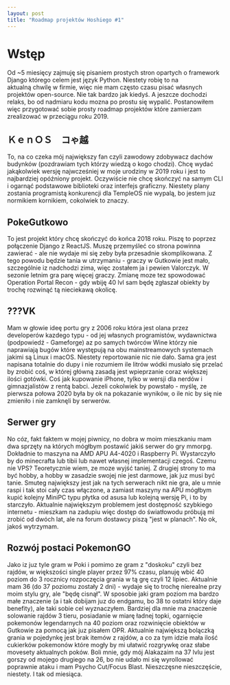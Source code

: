 ```yaml
---
layout: post
title: "Roadmap projektów Hoshiego #1"
---
```


# Wstęp
Od ~5 miesięcy zajmuję się pisaniem prostych stron opartych o framework Django którego celem jest język Python.
Niestety robię to na aktualną chwilę w firmie, więc nie mam często czasu pisać własnych projektów open-source.
Nie tak bardzo jak kiedyś. A jeszcze dochodzi relaks, bo od nadmiaru kodu mozna po prostu się wypalić.
Postanowiłem więc przygotować sobie prosty roadmap projektów które zamierzam zrealizować w przeciągu roku 2019.

## ＫｅｎＯＳ　コゃ越
To, na co czeka mój największy fan czyli zawodowy zdobywacz dachów budynków (pozdrawiam tych którzy wiedzą o kogo chodzi).
Chcę wydać jakąkolwiek wersję najwcześniej w moje urodziny w 2019 roku i jest to najbardziej opóźniony projekt.
Oczywiście nie chcę skończyć na samym CLI i ogarnąć podstawowe biblioteki oraz interfejs graficzny.
Niestety plany zostania programistą konkurencji dla TempleOS nie wypalą, bo jestem juz normikiem kornikiem, cokolwiek to znaczy.

## PokeGutkowo
To jest projekt który chcę skończyć do końca 2018 roku. Piszę to poprzez połączenie Django z ReactJS.
Muszę przemyśleć co strona powinna zawierać - ale nie wydaje mi się zeby była przesadnie skomplikowana.
Z tego powodu będzie tania w utrzymaniu - graczy w Gutkowie jest mało, szczególnie iz nadchodzi zima, więc zostałem ja i pewien Valorczyk.
W sezonie letnim gra parę więcej graczy. Zmianę moze tez spowodować Operation Portal Recon - gdy wbiję 40 lvl sam będę zgłaszał obiekty
by trochę rozwinąć tą nieciekawą okolicę.

## ???VK
Mam w głowie ideę portu gry z 2006 roku która jest olana przez developerów kazdego typu - od jej własnych programistów, wydawnictwa (podpowiedź - Gameforge)
az po samych twórców Wine którzy nie naprawiają bugów które występują na obu mainstreamowych systemach jakimi są Linux i macOS.
Niestety reportowanie nic nie dało. Sama gra jest napisana totalnie do dupy i nie rozumiem ile litrów wódki musiało się przelać by zrobić coś,
w której główną zasadą jest wpieprzanie coraz większej ilości gotówki. Coś jak kupowanie iPhone, tylko w wersji dla nerdów i gimnazjalistów z rentą babci.
Jezeli cokolwiek by powstało - myślę, ze pierwsza połowa 2020 była by ok na pokazanie wyników, o ile nic by się nie zmieniło i nie zamknęli by serwerów.

## Serwer gry
No cóz, fakt faktem w mojej piwnicy, no dobra w moim mieszkaniu mam dwa sprzęty na których mógłbym postawić jakiś serwer do gry mmorpg.
Dokładnie to maszyna na AMD APU A4-4020 i Raspberry Pi. Wystarczyło by do minecrafta lub tibii lub nawet własnej implementacji czegoś.
Czemu nie VPS? Teoretycznie wiem, ze moze wyjść taniej. Z drugiej strony to ma być hobby, a hobby w zasadzie swojej nie jest darmowe, jak juz musi być tanie.
Smuteg największy jest jak na tych serwerach nikt nie gra, ale u mnie raspi i tak stoi cały czas włączone, a zamiast maszyny na APU mógłbym kupić kolejny MiniPC
typu płytka od asusa lub kolejną wersję Pi, i to by starczyło. Aktualnie największym problemem jest dostępność szybkiego internetu - mieszkam na zadupiu więc
dostęp do światłowodu próbują mi zrobić od dwóch lat, ale na forum dostawcy piszą "jest w planach". No ok, jakoś wytrzymam.

## Rozwój postaci PokemonGO
Jako iz juz tyle gram w Poki i pomimo ze gram z "doskoku" czyli bez rajdów, w większości single player przez 97% czasu, planuję wbić 40 poziom do 3 rocznicy
rozpoczęcia grania w tą grę czyli 12 lipiec. Aktualnie mam 36 (do 37 poziomu zostały 2 dni) - wydaje się to trochę nierealne przy moim stylu gry, ale "będę cisnął".
W sposobie jaki gram poziom ma bardzo małe znaczenie (a i tak dobijam juz do endgamu, bo 38 to ostatni który daje benefity), ale taki sobie cel wyznaczyłem.
Bardziej dla mnie ma znaczenie solowanie rajdów 3 tieru, posiadanie w miarę ładnej topki, ogarnięcie pokemonów legendarnych na 40 poziom oraz rozwinięcie obiektów
w Gutkowie za pomocą jak juz pisałem OPR. Aktualnie największą bolączką grania w pojedynkę jest brak itemów z rajdów, a co za tym idzie mała ilość cukierków
pokemonów które mogły by mi ułatwić rozgrywkę oraz słabe movesety aktualnych poków. Boli mnie, gdy mój Alakazaim na 37 lvlu jest gorszy od mojego drugiego na 26,
bo nie udało mi się wyrollować poprawnie ataku i mam Psycho Cut/Focus Blast. Nieszczęsne nieszczęście, niestety. I tak od miesiąca.